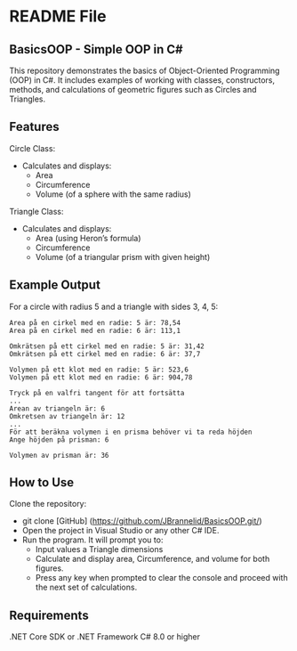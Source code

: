 # README File
## BasicsOOP - Simple OOP in C#
This repository demonstrates the basics of Object-Oriented Programming (OOP) in C#. It includes examples of working with classes, constructors, methods, and calculations of geometric figures such as Circles and Triangles.

## Features
Circle Class:
- Calculates and displays:
  - Area
  - Circumference
  - Volume (of a sphere with the same radius)

Triangle Class:
 - Calculates and displays:
   - Area (using Heron’s formula)
   - Circumference
   - Volume (of a triangular prism with given height)

## Example Output
For a circle with radius 5 and a triangle with sides 3, 4, 5:

```console
Area på en cirkel med en radie: 5 är: 78,54
Area på en cirkel med en radie: 6 är: 113,1

Omkrätsen på ett cirkel med en radie: 5 är: 31,42
Omkrätsen på ett cirkel med en radie: 6 är: 37,7

Volymen på ett klot med en radie: 5 är: 523,6
Volymen på ett klot med en radie: 6 är: 904,78

Tryck på en valfri tangent för att fortsätta
...
Arean av triangeln är: 6
Omkretsen av triangeln är: 12
...
För att beräkna volymen i en prisma behöver vi ta reda höjden
Ange höjden på prisman: 6

Volymen av prisman är: 36
```

## How to Use
Clone the repository:
- git clone [GitHub] (https://github.com/JBrannelid/BasicsOOP.git/)
- Open the project in Visual Studio or any other C# IDE.
- Run the program. It will prompt you to:
  - Input values a Triangle dimensions
  - Calculate and display area, Circumference, and volume for both figures.
  - Press any key when prompted to clear the console and proceed with the next set of calculations.

## Requirements
.NET Core SDK or .NET Framework
C# 8.0 or higher


